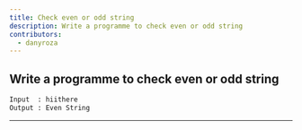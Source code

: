 ```yaml
---
title: Check even or odd string
description: Write a programme to check even or odd string
contributors:
  - danyroza
---
```


## Write a programme to check even or odd string

```txt
Input  : hiithere
Output : Even String
```

---
